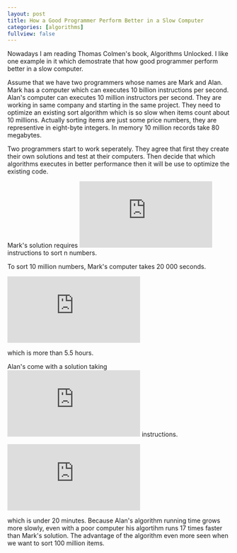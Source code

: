 ```yaml
---
layout: post
title: How a Good Programmer Perform Better in a Slow Computer
categories: [algorithms]
fullview: false
---
```


Nowadays I am reading Thomas Colmen's book, Algorithms Unlocked. I like one example in it which demostrate that how 
good programmer perform better in a slow computer. 

Assume that we have two programmers whose names are Mark and Alan. Mark has a computer which can executes 10 billion
instructions per second. Alan's computer can executes 10 million instructors per second. They are working in same company and 
starting in the same project. They need to optimize an existing sort algorithm which is so slow when items count about 10 millions.
Actually sorting items are just some price numbers, they are representive in eight-byte integers. In memory 10 million
records take 80 megabytes. 

Two programmers start to work seperately. They agree that first they create their own solutions and test at their computers.
Then decide that which algorithms executes in better performance then it will be use to optimize the existing code. 

Mark's solution requires ![](https://latex.codecogs.com/gif.latex?2n%5E2) instructions to sort n numbers.

To sort 10 million numbers, Mark's computer takes 20 000 seconds.

![Mark's Performance](https://latex.codecogs.com/gif.latex?%5Cfrac%7B2%20%5Ctimes%20%2810%20%5E%207%29%5E2%20instructions%7D%20%7B%2810%5E10%20instructions/second%29%7D%20%3D%2020%2C%20000%20seconds)

   
which is more than 5.5 hours.

 Alan's come with a solution
taking ![](https://latex.codecogs.com/gif.latex?50n%5Clg%20n) instructions.


![](https://latex.codecogs.com/gif.latex?%5Cfrac%7B50%20%5Ctimes%2010%20%5E%207%5Clg%2010%20%5E%207%20instructions%7D%20%7B%2810%5E7%20instructions/second%29%7D%20%5Capprox%201163%20seconds) 


which is under 20 minutes. Because Alan's algorithm running time grows more slowly, even with a poor computer his 
algortihm runs 17 times faster than Mark's solution. The advantage of the algorithm even more seen when we want to sort
100 million items. 